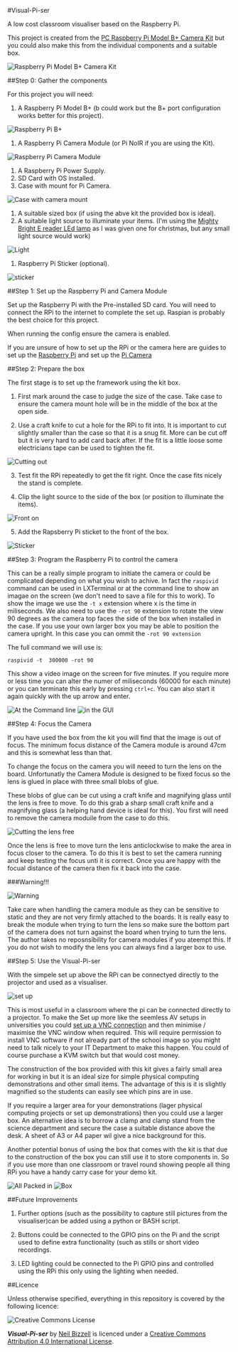 #Visual-Pi-ser

A low cost classroom visualiser based on the Raspberry Pi.

This project is created from the [PC Raspberry Pi Model B+ Camera Kit](http://ucreatekit.co.uk/camera-kit.html) but you could also make this from the individual components and a suitable box.

  ![Raspberry Pi Model B+ Camera Kit](/images/kit.jpg)

##Step 0: Gather the components

For this project you will need:

1. A Raspberry Pi Model B+ (b could work but the B+ port configuration works better for this project).

  ![Raspberry Pi B+](/images/RpiB+.jpg)
  
1. A Raspberry Pi Camera Module (or Pi NoIR if you are using the Kit).

  ![Raspberry Pi Camera Module](/images/rpicam.png)

1. A Raspberry Pi Power Supply.
1. SD Card with OS installed.
1. Case with mount for Pi Camera.

  ![Case with camera mount](/images/case.jpg)

1. A suitable sized box (if using the abve kit the provided box is ideal).
1. A suitable light source to illuminate your items. (I'm using the [Mighty Bright E reader LEd lamp](http://www.johnlewis.com/mighty-bright-led-e-reader-light-black/p431589?sku=231956681&kpid=231956681&s_kenid=2024374f-2661-32c9-b22d-0000736710b9&s_kwcid=404x101016&tmad=c&tmcampid=73&kpid=231956681) as I was given one for christmas, but any small light source would work)

  ![Light](/images/light.jpg)

1. Raspberry Pi Sticker (optional).

  ![sticker](/images/sticker.jpg)


##Step 1: Set up the Raspberry Pi and Camera Module

Set up the Raspberry Pi with the Pre-installed SD card. You will need to connect the RPi to the internet to complete the set up. Raspian is probably the best choice for this project.

When running the config ensure the camera is enabled. 

If you are unsure of how to set up the RPi or the camera here are guides to set up the [Raspberry Pi](http://raspberrypi.org/.....) and set up the [Pi Camera](Http://raspberrypi.org/....)

##Step 2: Prepare the box

The first stage is to set up the framework using the kit box.

1. First mark around the case to judge the size of the case. Take case to ensure the camera mount hole will be in the middle of the box at the open side.

2. Use a craft knife to cut a hole for the RPi to fit into. It is important to cut slightly smaller than the case so that it is a snug fit. More can be cut off but it is very hard to add card back after. If the fit is a little loose some electricians tape can be used to tighten the fit.

  ![Cutting out](/images/cut.jpg)

3. Test fit the RPi repeatedly to get the fit right. Once the case fits nicely the stand is complete.

4. Clip the light source to the side of the box (or position to illuminate the items).
  
  ![Front on](/images/fronton.jpg)

5. Add the Rapsberry Pi sticket to the front of the box.

  ![Sticker](/images/back.jpg)


##Step 3: Program the Raspberry Pi to control the camera

This can be a really simple program to initiate the camera or could be complicated depending on what you wish to achive. In fact the `raspivid` command can be used in LXTerminal or at the command line to show an imagae on the screen (we don't need to save a file for this to work). To show the image we use the `-t x` extension where x is the time in miliseconds. We also need to use the `-rot 90` extension to rotate the view 90 degrees as the camera top faces the side of the box when installed in the case. If you use your own larger box you may be able to position the camera upright. In this case you can ommit the `-rot 90 extension`

The full command we will use is:

`raspivid -t  300000 -rot 90`

This show a video image on the screen for five minutes. If you require more or less time you can alter the numer of miliseconds (60000 for each minute) or you can terminate this early by pressing `ctrl+c`. You can also start it again quickly with the up arrow and enter.

  ![At the Command line](/images/cmd.jpg) ![in the GUI](/images/GUI.jpg)

##Step 4: Focus the Camera

If you have used the box from the kit you will find that the image is out of focus. The minimum focus distance of the Camera module is around 47cm and this is somewhat less than that.

To change the focus on the camera you will neeed to turn the lens on the board. Unfortunatly the Camera Module is designed to be fixed focus so the lens is glued in place with three small blobs of glue.

These blobs of glue can be cut using a craft knife and magnifying glass until the lens is free to move. To do this grab a sharp small craft knife and a magnifying glass (a helping hand device is ideal for this). You first will need to remove the camera moduile from the case to do this. 

![Cutting the lens free](/images/cutlens.jpg)


Once the lens is free to move turn the lens anticlockwise to make the area in focus closer to the camera. To do this it is best to set the camera running and keep testing the focus unti it is correct. Once you are happy with the focual distance of the camera then fix it back into the case. 


###Warning!!!

  ![Warning](/images/warn.jpg)

Take care when handling the camera module as they can be sensitive to static and they are not very firmly attached to the boards. It is really easy to break the module when trying to turn the lens so make sure the bottom part of the camera does not turn against the board when trying to turn the lens. The author takes no reposnsibility for camera modules if you ateempt this. If you do not wish to modify the lens you can always find a larger box to use.


##Step 5: Use the Visual-Pi-ser

With the simpele set up above the RPi can be connectyed directly to the projector and used as a visualiser. 

  ![set up](/images/setup.jpg)
  
This is most useful in a classroom where the pi can be connected directly to a projector. To make the Set up more like the seemless AV setups in universities you could [set up a VNC connection](http://www.raspberrypi.org/documentation/remote-access/vnc/README.md) and then minimise / maximise the VNC window when required. This will require permission to install VNC software if not already part of the school image so you might need to talk nicely to your IT Department to make this happen. You could of course purchase a KVM switch but that would cost money.

The construction of the box provided with this kit gives a fairly small area for working in but it is an ideal size for simple physical computing demonstrations and other small items. The advantage of this is it is slightly magnified so the students can easily see which pins are in use.

If you require a larger area for your demonstrations (lager physical computing projects or set up demonstrations) then you could use a larger box. An alternative idea is to borrow a clamp and clamp stand from the science department and secure the case a suitable distance above the desk. A sheet of A3  or A4 paper wil give a nice background for this.

Another potential bonus of using the box that comes with the kit is that due to the construction of the box you can still use it to store components in. So if you use more than one classroom or travel round showing people all thing RPi you have a handy carry case for your demo kit.

  ![All Packed in](/images/kit.jpg) ![Box](/images/box.jpg)


##Future Improvements

1. Further options (such as the possibility to capture still pictures from the visualiser)can be added using a python or BASH script.

2. Buttons could be connected to the GPIO pins on the Pi and the script used to define extra functionality (such as stills or short video recordings.

3. LED lighting could be connected to the Pi GPIO pins and controlled using the RPi this only using the lighting when needed.


##Licence

Unless otherwise specified, everything in this repository is covered by the following licence:

![Creative Commons License](http://i.creativecommons.org/l/by-sa/4.0/88x31.png)

***Visual-Pi-ser*** by [Neil Bizzell](http://twiter.com/neilbizzell) is licenced under a [Creative Commons Attribution 4.0 International License](http://creativecommons.org/licenses/by-sa/4.0/).

